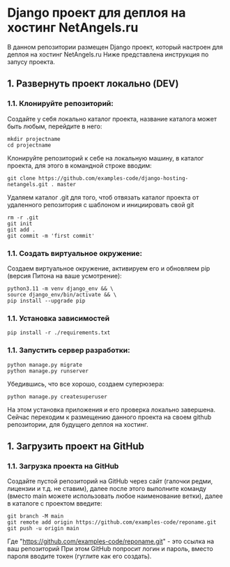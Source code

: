 # Django проект для деплоя на хостинг NetAngels.ru
В данном репозитории размещен Django проект, который настроен для деплоя на хостинг NetAngels.ru
Ниже представлена инструкция по запусу проекта.

## 1. Развернуть проект локально (DEV)

### 1.1. Клонируйте репозиторий:
Создайте у себя локально каталог проекта, название каталога может быть любым, перейдите в него:
```
mkdir projectname
cd projectname
```

Клонируйте репозиторий к себе на локальную машину, в каталог проекта, для этого в командной строке вводим:
```
git clone https://github.com/examples-code/django-hosting-netangels.git . master
```

Удаляем каталог .git для того, чтоб отвязать каталог проекта от удаленного репозитория с шаблоном и инициировать свой git
```
rm -r .git
git init
git add .
git commit -m 'first commit'
```

### 1.1. Создать виртуальное окружение:
Создаем виртуальное окружение, активируем его и обновляем pip (версия Питона на ваше усмотрение):
```
python3.11 -m venv django_env && \
source django_env/bin/activate && \
pip install --upgrade pip
```

### 1.1. Установка зависимостей

```
pip install -r ./requirements.txt
```

### 1.1. Запустить сервер разработки:

```
python manage.py migrate
python manage.py runserver
```

Убедившись, что все хорошо, создаем суперюзера:
```
python manage.py createsuperuser
```

На этом установка приложения и его проверка локально завершена.
Сейчас переходим к размещению данного проекта на своем github репозитории, для будущего деплоя на хостинг.


## 1. Загрузить проект на GitHub

### 1.1. Загрузка проекта на GitHub

Создайте пустой репозиторий на GitHub через сайт (галочки редми, лицензии и т.д. не ставим), далее после этого выполните команду (вместо main можете использовать любое наименование ветки), далее в каталоге с проектом введите:
```
git branch -M main
git remote add origin https://github.com/examples-code/reponame.git
git push -u origin main
```
Где "https://github.com/examples-code/reponame.git" - это ссылка на ваш репозиторий
При этом GitHub попросит логин и пароль, вместо пароля вводите токен (гуглите как его создать).

